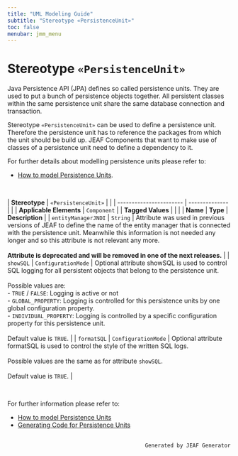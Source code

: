 ```yaml
---
title: "UML Modeling Guide"
subtitle: "Stereotype «PersistenceUnit»"
toc: false
menubar: jmm_menu
---
```


# Stereotype `«PersistenceUnit»`
Java Persistence API (JPA) defines so called persistence units. They are used to put a bunch of persistence objects together. All persistent classes within the same persistence unit share the same database connection and transaction.

Stereotype `«PersistenceUnit»` can be used to define a persistence unit. Therefore the persistence unit has to reference the packages from which the unit should be build up. JEAF Components that want to make use of classes of a persistence unit need to define a dependency to it. 

For further details about modelling persistence units please refer to:
-  [How to model Persistence Units](/uml-modeling-guide/how-to-model-jeaf-persistence).

<br>

| **Stereotype**          | `«PersistenceUnit»` | |
| ----------------------- | -------------- | |
| **Applicable Elements** | `Component`        |
| **Tagged Values**       |                       |                                                                                                                                                                                                          |
| **Name**                | **Type**              | **Description**                                                                                                                                                                                          |
| `entityManagerJNDI`   | `String` | Attribute was used in previous versions of JEAF to define the name of the entity manager that is connected with the persistence unit. Meanwhile this information is not needed any longer and so this attribute is not relevant any more.<br><br>**Attribute is deprecated and will be removed in one of the next releases.** |
| `showSQL`   | `ConfigurationMode` | Optional attribute showSQL is used to control SQL logging for all persistent objects that belong to the persistence unit.<br><br>Possible values are:<br>- `TRUE` / `FALSE`: Logging is active or not<br>- `GLOBAL_PROPERTY`: Logging is controlled for this persistence units by one global configuration property.<br>- `INDIVIDUAL_PROPERTY`: Logging is controlled by a specific configuration property for this persistence unit.<br><br>Default value is `TRUE`. |
| `formatSQL`   | `ConfigurationMode` | Optional attribute formatSQL is used to control the style of the written SQL logs.<br><br>Possible values are the same as for attribute `showSQL`.<br><br>Default value is `TRUE`. |

<br>

For further information please refer to:
- [How to model Persistence Units](/uml-modeling-guide/how-to-model-jeaf-persistence)
- [Generating Code for Persistence Units](/developer-guide/code-for-jeaf-persistence)


<br>

<div style="text-align: right"><code>Generated by JEAF Generator</code></div>

    